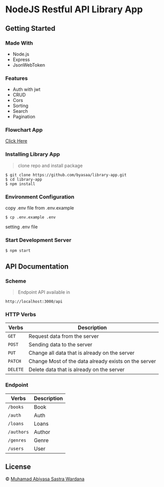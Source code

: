# NodeJS Restful API Library App
## Getting Started
### Made With
* Node.js
* Express
* JsonWebToken
### Features
* Auth with jwt
* CRUD
* Cors
* Sorting
* Search
* Pagination
### Flowchart App
[Click Here](https://drive.google.com/file/d/1j7lRzfe3SeHC1U0qld22LBxOtvUiPKEb/view?usp=sharing)
### Installing Library App
> clone repo and install package
```
$ git clone https://github.com/byasaa/library-app.git
$ cd library-app
$ npm install
```
### Environment Configuration
copy .env file from .env.example
```
$ cp .env.example .env
```
setting .env file
### Start Development Server
```
$ npm start
```
## API Documentation
### Scheme
> Endpoint API available in
```
http://localhost:3000/api
```
### HTTP Verbs

| Verbs    | Description                                           |
| -------- | ----------------------------------------------------- |
| `GET`    | Request data from the server                          |
| `POST`   | Sending data to the server                            |
| `PUT`    | Change all data that is already on the server         |
| `PATCH`  | Change Most of the data already exists on the server  |
| `DELETE` | Delete data that is already on the server             |

### Endpoint
| Verbs     | Description      |
| --------- | -----------------|
| `/books`  | Book             |
| `/auth`   | Auth             |
| `/loans`  | Loans            |
| `/authors`| Author           |
| `/genres` | Genre            |
| `/users`  | User             |
## License
© [Muhamad Abiyasa Sastra Wardana](https://github.com/byasaa)
